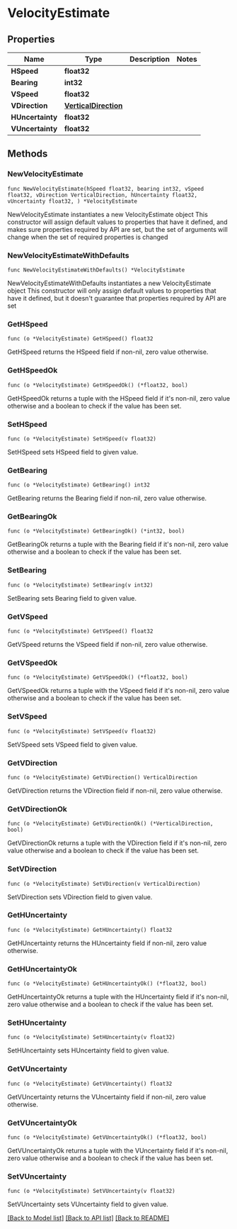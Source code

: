 # VelocityEstimate

## Properties

Name | Type | Description | Notes
------------ | ------------- | ------------- | -------------
**HSpeed** | **float32** |  | 
**Bearing** | **int32** |  | 
**VSpeed** | **float32** |  | 
**VDirection** | [**VerticalDirection**](VerticalDirection.md) |  | 
**HUncertainty** | **float32** |  | 
**VUncertainty** | **float32** |  | 

## Methods

### NewVelocityEstimate

`func NewVelocityEstimate(hSpeed float32, bearing int32, vSpeed float32, vDirection VerticalDirection, hUncertainty float32, vUncertainty float32, ) *VelocityEstimate`

NewVelocityEstimate instantiates a new VelocityEstimate object
This constructor will assign default values to properties that have it defined,
and makes sure properties required by API are set, but the set of arguments
will change when the set of required properties is changed

### NewVelocityEstimateWithDefaults

`func NewVelocityEstimateWithDefaults() *VelocityEstimate`

NewVelocityEstimateWithDefaults instantiates a new VelocityEstimate object
This constructor will only assign default values to properties that have it defined,
but it doesn't guarantee that properties required by API are set

### GetHSpeed

`func (o *VelocityEstimate) GetHSpeed() float32`

GetHSpeed returns the HSpeed field if non-nil, zero value otherwise.

### GetHSpeedOk

`func (o *VelocityEstimate) GetHSpeedOk() (*float32, bool)`

GetHSpeedOk returns a tuple with the HSpeed field if it's non-nil, zero value otherwise
and a boolean to check if the value has been set.

### SetHSpeed

`func (o *VelocityEstimate) SetHSpeed(v float32)`

SetHSpeed sets HSpeed field to given value.


### GetBearing

`func (o *VelocityEstimate) GetBearing() int32`

GetBearing returns the Bearing field if non-nil, zero value otherwise.

### GetBearingOk

`func (o *VelocityEstimate) GetBearingOk() (*int32, bool)`

GetBearingOk returns a tuple with the Bearing field if it's non-nil, zero value otherwise
and a boolean to check if the value has been set.

### SetBearing

`func (o *VelocityEstimate) SetBearing(v int32)`

SetBearing sets Bearing field to given value.


### GetVSpeed

`func (o *VelocityEstimate) GetVSpeed() float32`

GetVSpeed returns the VSpeed field if non-nil, zero value otherwise.

### GetVSpeedOk

`func (o *VelocityEstimate) GetVSpeedOk() (*float32, bool)`

GetVSpeedOk returns a tuple with the VSpeed field if it's non-nil, zero value otherwise
and a boolean to check if the value has been set.

### SetVSpeed

`func (o *VelocityEstimate) SetVSpeed(v float32)`

SetVSpeed sets VSpeed field to given value.


### GetVDirection

`func (o *VelocityEstimate) GetVDirection() VerticalDirection`

GetVDirection returns the VDirection field if non-nil, zero value otherwise.

### GetVDirectionOk

`func (o *VelocityEstimate) GetVDirectionOk() (*VerticalDirection, bool)`

GetVDirectionOk returns a tuple with the VDirection field if it's non-nil, zero value otherwise
and a boolean to check if the value has been set.

### SetVDirection

`func (o *VelocityEstimate) SetVDirection(v VerticalDirection)`

SetVDirection sets VDirection field to given value.


### GetHUncertainty

`func (o *VelocityEstimate) GetHUncertainty() float32`

GetHUncertainty returns the HUncertainty field if non-nil, zero value otherwise.

### GetHUncertaintyOk

`func (o *VelocityEstimate) GetHUncertaintyOk() (*float32, bool)`

GetHUncertaintyOk returns a tuple with the HUncertainty field if it's non-nil, zero value otherwise
and a boolean to check if the value has been set.

### SetHUncertainty

`func (o *VelocityEstimate) SetHUncertainty(v float32)`

SetHUncertainty sets HUncertainty field to given value.


### GetVUncertainty

`func (o *VelocityEstimate) GetVUncertainty() float32`

GetVUncertainty returns the VUncertainty field if non-nil, zero value otherwise.

### GetVUncertaintyOk

`func (o *VelocityEstimate) GetVUncertaintyOk() (*float32, bool)`

GetVUncertaintyOk returns a tuple with the VUncertainty field if it's non-nil, zero value otherwise
and a boolean to check if the value has been set.

### SetVUncertainty

`func (o *VelocityEstimate) SetVUncertainty(v float32)`

SetVUncertainty sets VUncertainty field to given value.



[[Back to Model list]](../README.md#documentation-for-models) [[Back to API list]](../README.md#documentation-for-api-endpoints) [[Back to README]](../README.md)


